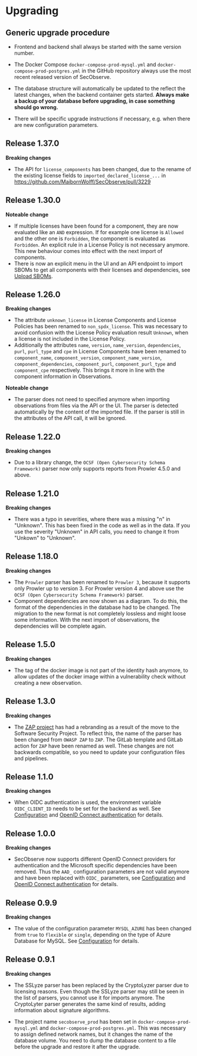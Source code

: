 # Upgrading

## Generic upgrade procedure

* Frontend and backend shall always be started with the same version number. 

* The Docker Compose `docker-compose-prod-mysql.yml` and `docker-compose-prod-postgres.yml` in the GitHub repository always use the most recent released version of SecObserve.

* The database structure will automatically be updated to the reflect the latest changes, when the backend container gets started. **Always make a backup of your database before upgrading, in case something should go wrong.**

* There will be specific upgrade instructions if necessary, e.g. when there are new configuration parameters.

## Release 1.37.0

**Breaking changes**

* The API for `license_components` has been changed, due to the rename of the existing license fields to `imported_declared_license_...` in https://github.com/MaibornWolff/SecObserve/pull/3229

## Release 1.30.0

**Noteable change**

* If multiple licenses have been found for a component, they are now evaluated like an `AND` expression. If for example one license is `Allowed` and the other one is `Forbidden`, the component is evaluated as `Forbidden`. An explicit rule in a License Policy is not necessary anymore. This new behaviour comes into effect with the next import of components.
* There is now an explicit menu in the UI and an API endpoint to import SBOMs to get all components with their licenses and dependencies, see [Upload SBOMs](../usage/upload_sbom.md).

## Release 1.26.0

**Breaking changes**

* The attribute `unknown_license` in License Components and License Policies has been renamed to `non_spdx_license`. This was necessary to avoid confusion with the License Policy evaluation result `Unknown`, when a license is not included in the License Policy.
* Additionally the attributes `name`, `version`, `name_version`, `dependencies`, `purl`, `purl_type` and `cpe` in License Components have been renamed to `component_name`, `component_version`, `component_name_version`, `component_dependencies`, `component_purl`, `component_purl_type` and `component_cpe` respectively. This brings it more in line with the component information in Observations.

**Noteable change**

* The parser does not need to specified anymore when importing observations from files via the API or the UI. The parser is detected automatically by the content of the imported file. If the parser is still in the attributes of the API call, it will be ignored.

## Release 1.22.0

**Breaking changes**

* Due to a library change, the `OCSF (Open Cybersecurity Schema Framework)` parser now only supports reports from Prowler 4.5.0 and above.


## Release 1.21.0

**Breaking changes**

* There was a typo in severities, where there was a missing "n" in "Unknown". This has been fixed in the code as well as in the data. If you use the severity "Unknown" in API calls, you need to change it from "Unkown" to "Unknown".


## Release 1.18.0

**Breaking changes**

* The `Prowler` parser has been renamed to `Prowler 3`, because it supports only Prowler up to version 3. For Prowler version 4 and above use the `OCSF (Open Cybersecurity Schema Framework)` parser.
* Component dependencies are now shown as a diagram. To do this, the format of the dependencies in the database had to be changed. The migration to the new format is not completely lossless and might loose some information. With the next import of observations, the dependencies will be complete again.

## Release 1.5.0

**Breaking changes**

* The tag of the docker image is not part of the identity hash anymore, to allow updates of the docker image within a vulnerability check without creating a new observation.

## Release 1.3.0

**Breaking changes**

* The [ZAP project](https://www.zaproxy.org) has had a rebranding as a result of the move to the Software Security Project. To reflect this, the name of the parser has been changed from `OWASP ZAP` to `ZAP`. The GitLab template and GitLab action for `ZAP` have been renamed as well. These changes are not backwards compatible, so you need to update your configuration files and pipelines.

## Release 1.1.0

**Breaking changes**

* When OIDC authentication is used, the environment variable `OIDC_CLIENT_ID` needs to be set for the backend as well. See [Configuration](configuration.md) and [OpenID Connect authentication](../integrations/oidc_authentication.md) for details.

## Release 1.0.0

**Breaking changes**

* SecObserve now supports different OpenID Connect providers for authentication and the Microsoft specific dependencies have been removed. Thus the `AAD_` configuration parameters are not valid anymore and have been replaced with `OIDC_` parameters, see [Configuration](configuration.md) and [OpenID Connect authentication](../integrations/oidc_authentication.md) for details.

## Release 0.9.9

**Breaking changes**

* The value of the configuration parameter `MYSQL_AZURE` has been changed from `true` to `flexible` or `single`, depending on the type of Azure Database for MySQL. See [Configuration](configuration.md) for details.

## Release 0.9.1

**Breaking changes**

* The SSLyze parser has been replaced by the CryptoLyzer parser due to licensing reasons. Even though the SSLyze parser may still be seen in the list of parsers, you cannot use it for imports anymore. The CryptoLyter parser generates the same kind of results, adding information about signature algorithms.

* The project name `secobserve_prod` has been set in `docker-compose-prod-mysql.yml` and `docker-compose-prod-postgres.yml`. This was necessary to assign defined network names, but it changes the name of the database volume. You need to dump the database content to a file before the upgrade and restore it after the upgrade.
